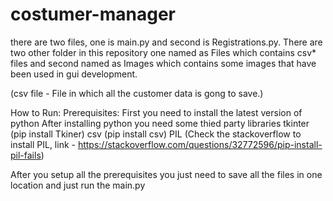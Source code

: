 # costumer-manager
there are two files, one is main.py and second is Registrations.py. There are two other folder in this repository one
named as Files which contains csv* files and second named as Images which contains some images that have been used in
gui development.

(csv file - File in which all the customer data is gong to save.)

How to Run:
   Prerequisites:
   First you need to install the latest version of python
   After installing python you need some thied party libraries
      tkinter (pip install Tkiner)
      csv (pip install csv)
      PIL (Check the stackoverflow to install PIL, link - https://stackoverflow.com/questions/32772596/pip-install-pil-fails)
      
  After you setup all the prerequisites you just need to save all the files in one location and just run the main.py 

